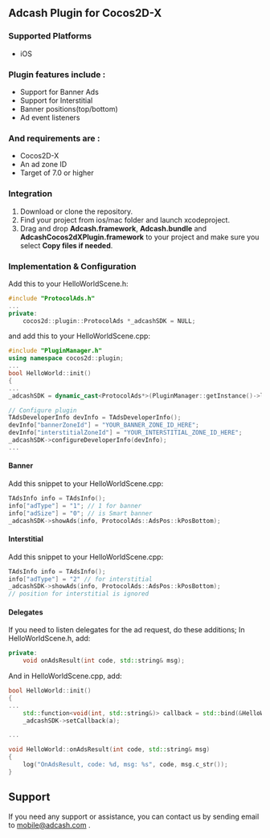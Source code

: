## Adcash Plugin for Cocos2D-X

### Supported Platforms
 * iOS

### Plugin features include :

* Support for Banner Ads
* Support for Interstitial
* Banner positions(top/bottom)
* Ad event listeners

### And requirements are :
* Cocos2D-X
* An ad zone ID
* Target of 7.0 or higher

### Integration

1. Download or clone the repository.
2. Find your project from ios/mac folder and launch xcodeproject.
3. Drag and drop **Adcash.framework**, **Adcash.bundle** and **AdcashCocos2dXPlugin.framework** to your project and make sure you select **Copy files if needed**.

### Implementation & Configuration
Add this to your HelloWorldScene.h:

```cpp
#include "ProtocolAds.h"
...
private:
    cocos2d::plugin::ProtocolAds *_adcashSDK = NULL;
```

and add this to your HelloWorldScene.cpp:

```cpp
#include "PluginManager.h"
using namespace cocos2d::plugin;
...
bool HelloWorld::init()
{
...
_adcashSDK = dynamic_cast<ProtocolAds*>(PluginManager::getInstance()->loadPlugin("AdcashSDK_plugin"));

// Configure plugin
TAdsDeveloperInfo devInfo = TAdsDeveloperInfo();
devInfo["bannerZoneId"] = "YOUR_BANNER_ZONE_ID_HERE";
devInfo["interstitialZoneId"] = "YOUR_INTERSTITIAL_ZONE_ID_HERE";
_adcashSDK->configureDeveloperInfo(devInfo);
...
```
#### Banner
Add this snippet to your HelloWorldScene.cpp:
```cpp
TAdsInfo info = TAdsInfo();
info["adType"] = "1"; // 1 for banner
info["adSize"] = "0"; // is Smart banner
_adcashSDK->showAds(info, ProtocolAds::AdsPos::kPosBottom);
```

#### Interstitial
Add this snippet to your HelloWorldScene.cpp:
```cpp
TAdsInfo info = TAdsInfo();
info["adType"] = "2" // for interstitial
_adcashSDK->showAds(info, ProtocolAds::AdsPos::kPosBottom);
// position for interstitial is ignored
```
#### Delegates
If you need to listen delegates for the ad request, do these additions;
In HelloWorldScene.h, add:
```cpp
private:
    void onAdsResult(int code, std::string& msg);
```
And in HelloWorldScene.cpp, add:
```cpp
bool HelloWorld::init()
{
...
    std::function<void(int, std::string&)> callback = std::bind(&HelloWorld::onAdsResult, this, std::placeholders::_1, std::placeholders::_2);
    _adcashSDK->setCallback(a);

...

void HelloWorld::onAdsResult(int code, std::string& msg)
{
    log("OnAdsResult, code: %d, msg: %s", code, msg.c_str());
}
```

## Support
If you need any support or assistance, you can contact us by sending email to [mobile@adcash.com](mailto:mobile@adcash.com) .